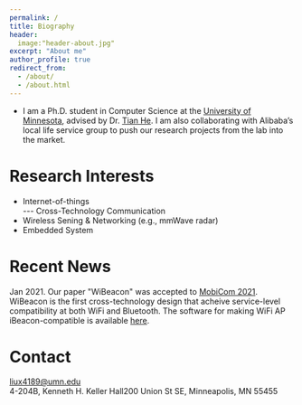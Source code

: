 ```yaml
---
permalink: /
title: Biography
header:
  image:"header-about.jpg"
excerpt: "About me"
author_profile: true
redirect_from: 
  - /about/
  - /about.html
---
```


* I am a Ph.D. student in Computer Science at the [University of Minnesota](https://twin-cities.umn.edu/), advised by Dr. [Tian He](https://www-users.cs.umn.edu/~tianhe/).
  I am also collaborating with Alibaba’s local life service group to push our research projects from the lab into the market. 

Research Interests
======
* Internet-of-things <br>
  --- Cross-Technology Communication
* Wireless Sening & Networking (e.g., mmWave radar)
* Embedded System

Recent News
======
Jan 2021. Our paper "WiBeacon" was accepted to [MobiCom 2021](https://www.sigmobile.org/mobicom/2021/). WiBeacon is the first cross-technology design that acheive service-level compatibility at both WiFi and Bluetooth. The software for making WiFi AP iBeacon-compatible is available [here](https://github.com/liux4189/WiBeacon). 

Contact
======
liux4189@umn.edu <br>
4-204B, Kenneth H. Keller Hall200 Union St SE, Minneapolis, MN 55455

